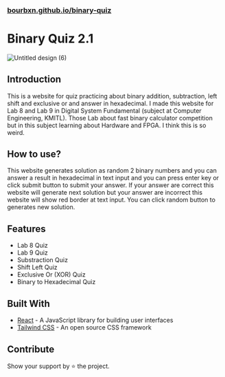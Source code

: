 ### [bourbxn.github.io/binary-quiz](https://bourbxn.github.io/binary-quiz/)
# Binary Quiz 2.1

![Untitled design (6)](https://user-images.githubusercontent.com/86193685/200098076-a4a579b7-07c2-4f2c-9465-0cdcbe38f2e6.png)


## Introduction
This is a website for quiz practicing about binary addition, subtraction, left shift and exclusive or 
and answer in hexadecimal. I made this website for Lab 8 and Lab 9 in Digital System Fundamental (subject at Computer Engineering, KMITL).
Those Lab about fast binary calculator competition but in this subject learning about Hardware and FPGA.
I think this is so weird. 

## How to use?
This website generates solution as random 2 binary numbers and you can answer a result in hexadecimal in text input and you can press
enter key or click submit button to submit your answer. If your answer are correct this website will generate next solution but 
your answer are incorrect this website will show red border at text input. You can click random button to generates new solution.

## Features
- Lab 8 Quiz
- Lab 9 Quiz
- Substraction Quiz
- Shift Left Quiz
- Exclusive Or (XOR) Quiz
- Binary to Hexadecimal Quiz

## Built With
- [React](https://reactjs.org/) - A JavaScript library for building user interfaces
- [Tailwind CSS](https://tailwindcss.com/) - An open source CSS framework

## Contribute
Show your support by ⭐ the project.
